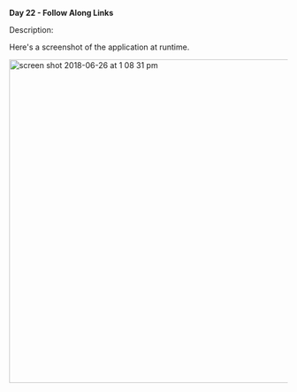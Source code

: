<strong>Day 22 - Follow Along Links</strong>

Description:<br>

Here's a screenshot of the application at runtime. <br>

<img width="585" alt="screen shot 2018-06-26 at 1 08 31 pm" src="https://user-images.githubusercontent.com/33431535/41928099-1a9b8f4c-7942-11e8-8e61-50e3f5b18d72.png">
